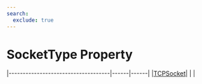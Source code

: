 ```yaml
---
search:
  exclude: true
---
```


<h1 class="heading"><span class="name">SocketType Property</span></h1>

|------------------------------------|------|------|
|[TCPSocket](../objects/tcpsocket.md)|&nbsp;|&nbsp;|
